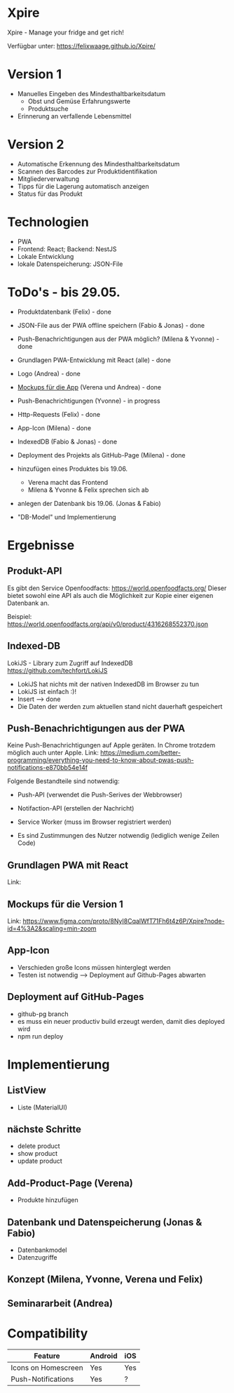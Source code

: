 # Xpire
Xpire - Manage your fridge and get rich!

Verfügbar unter: https://felixwaage.github.io/Xpire/ 

# Version 1

- Manuelles Eingeben des Mindesthaltbarkeitsdatum
  - Obst und Gemüse Erfahrungswerte
  - Produktsuche
- Erinnerung an verfallende Lebensmittel

# Version 2

- Automatische Erkennung des Mindesthaltbarkeitsdatum
- Scannen des Barcodes zur Produktidentifikation
- Mitgliederverwaltung
- Tipps für die Lagerung automatisch anzeigen
- Status für das Produkt

# Technologien

- PWA 
- Frontend: React; Backend: NestJS
- Lokale Entwicklung
- lokale Datenspeicherung: JSON-File

# ToDo's - bis 29.05.

- Produktdatenbank (Felix) - done
- JSON-File aus der PWA offline speichern (Fabio & Jonas) - done
- Push-Benachrichtigungen aus der PWA möglich? (Milena & Yvonne) - done
- Grundlagen PWA-Entwicklung mit React (alle) - done
- Logo (Andrea) - done
- [Mockups für die App](https://www.figma.com/proto/8NyI8CqalWfT71Fh6t4z6P/Xpire?node-id=4%3A19&scaling=min-zoom) (Verena und Andrea) - done
- Push-Benachrichtigungen (Yvonne) - in progress
- Http-Requests (Felix) - done
- App-Icon (Milena) - done
- IndexedDB (Fabio & Jonas) - done
- Deployment des Projekts als GitHub-Page (Milena) - done

- hinzufügen eines Produktes bis 19.06. 
  - Verena macht das Frontend
  - Milena & Yvonne & Felix sprechen sich ab
 
 - anlegen der Datenbank bis 19.06. (Jonas & Fabio)
  - "DB-Model" und Implementierung

# Ergebnisse
## Produkt-API

Es gibt den Service Openfoodfacts: https://world.openfoodfacts.org/
Dieser bietet sowohl eine API als auch die Möglichkeit zur Kopie einer eigenen Datenbank an.

Beispiel: https://world.openfoodfacts.org/api/v0/product/4316268552370.json

## Indexed-DB

LokiJS - Library zum Zugriff auf IndexedDB
https://github.com/techfort/LokiJS

- LokiJS hat nichts mit der nativen IndexedDB im Browser zu tun
- LokiJS ist einfach :)!
- Insert --> done
- Die Daten der werden zum aktuellen stand nicht dauerhaft gespeichert

## Push-Benachrichtigungen aus der PWA

Keine Push-Benachrichtigungen auf Apple geräten. In Chrome trotzdem möglich auch unter Apple.
Link: https://medium.com/better-programming/everything-you-need-to-know-about-pwas-push-notifications-e870bb54e14f

Folgende Bestandteile sind notwendig:
- Push-API (verwendet die Push-Serives der Webbrowser)
- Notifaction-API (erstellen der Nachricht)
- Service Worker (muss im Browser registriert werden)

- Es sind Zustimmungen des Nutzer notwendig (lediglich wenige Zeilen Code)

## Grundlagen PWA mit React

Link: 

## Mockups für die Version 1

Link: https://www.figma.com/proto/8NyI8CqalWfT71Fh6t4z6P/Xpire?node-id=4%3A2&scaling=min-zoom

## App-Icon

- Verschieden große Icons müssen hinterglegt werden
- Testen ist notwendig --> Deployment auf Github-Pages abwarten

## Deployment auf GitHub-Pages
- github-pg branch 
- es muss ein neuer productiv build erzeugt werden, damit dies deployed wird
- npm run deploy

# Implementierung
## ListView
- Liste (MaterialUI)

## nächste Schritte
- delete product 
- show product
- update product
## Add-Product-Page (Verena)
- Produkte hinzufügen

## Datenbank und Datenspeicherung (Jonas & Fabio)
- Datenbankmodel
- Datenzugriffe

## Konzept (Milena, Yvonne, Verena und Felix)

## Seminararbeit (Andrea)


# Compatibility

| Feature | Android | iOS |
| ------ | ------ | ------ |
| Icons on Homescreen | Yes | Yes |
| Push-Notifications | Yes | ? |

